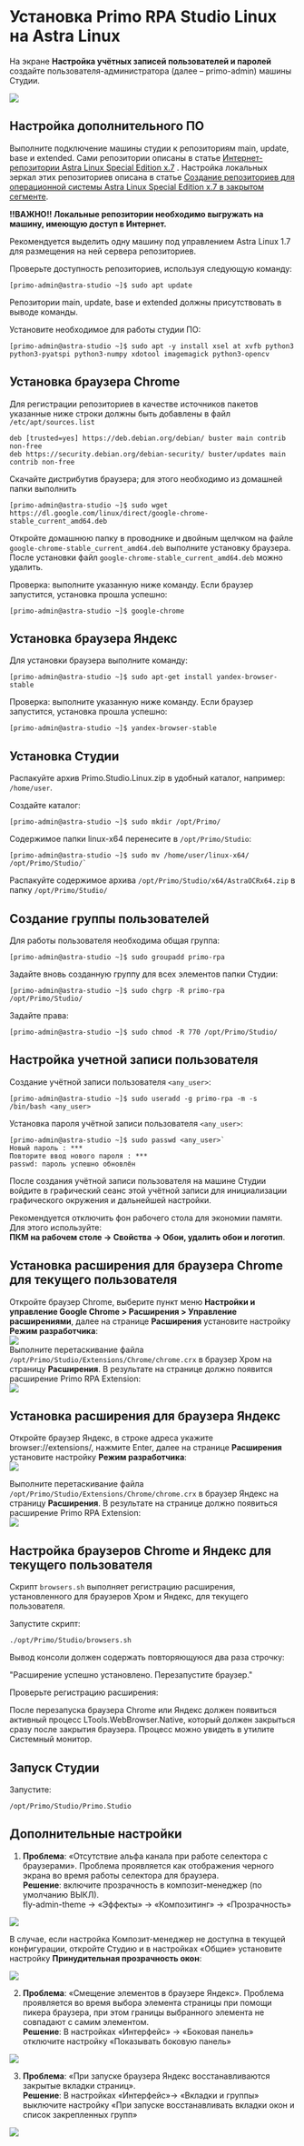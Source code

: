 # Установка Primo RPA Studio Linux на Astra Linux

На экране **Настройка учётных записей пользователей и паролей** создайте пользователя-администратора (далее – primo-admin) машины Студии.

![](<../../../.gitbook/assets1/Astra-Linux.png>)

## Настройка дополнительного ПО

Выполните подключение машины студии к репозиториям main, update, base и extended. Сами репозитории описаны в статье [Интернет-репозитории Astra Linux Special Edition x.7](https://wiki.astralinux.ru/pages/viewpage.action?pageId=158598882) . 
Настройка локальных зеркал этих репозиториев описана в статье [Создание репозиториев для операционной системы Astra Linux Special Edition x.7 в закрытом сегменте](https://wiki.astralinux.ru/pages/viewpage.action?pageId=199148426).

**!!ВАЖНО!! Локальные репозитории необходимо выгружать на машину, имеющую доступ в Интернет.**

Рекомендуется выделить одну машину под управлением Astra Linux 1.7 для размещения на ней сервера репозиториев.

Проверьте доступность репозиториев, используя следующую команду:

`[primo-admin@astra-studio ~]$ sudo apt update`

Репозитории main, update, base и extended должны присутствовать в выводе команды.

Установите необходимое для работы студии ПО:

`[primo-admin@astra-studio ~]$ sudo apt -y install xsel at xvfb python3 python3-pyatspi python3-numpy xdotool imagemagick python3-opencv`

## Установка браузера Chrome

Для регистрации репозиториев в качестве источников пакетов указанные ниже строки должны быть добавлены в файл `/etc/apt/sources.list`
```
deb [trusted=yes] https://deb.debian.org/debian/ buster main contrib non-free
deb https://security.debian.org/debian-security/ buster/updates main contrib non-free
```
Скачайте дистрибутив браузера; для этого необходимо из домашней папки выполнить
```
[primo-admin@astra-studio ~]$ sudo wget https://dl.google.com/linux/direct/google-chrome-stable_current_amd64.deb
```
Откройте домашнюю папку в проводнике и двойным щелчком на файле `google-chrome-stable_current_amd64.deb` выполните установку браузера. После установки файл `google-chrome-stable_current_amd64.deb` можно удалить.

Проверка: выполните указанную ниже команду. Если браузер запустится, установка прошла успешно:
```
[primo-admin@astra-studio ~]$ google-chrome
```

## Установка браузера Яндекс
Для установки браузера выполните команду:
```
[primo-admin@astra-studio ~]$ sudo apt-get install yandex-browser-stable
```

Проверка: выполните указанную ниже команду. Если браузер запустится, установка прошла успешно:
```
[primo-admin@astra-studio ~]$ yandex-browser-stable
```
## Установка Студии
Распакуйте архив Primo.Studio.Linux.zip в удобный каталог, например: `/home/user`. 

Создайте каталог:
```
[primo-admin@astra-studio ~]$ sudo mkdir /opt/Primo/
```
Содержимое папки linux-x64 перенесите в `/opt/Primo/Studio`:
```
[primo-admin@astra-studio ~]$ sudo mv /home/user/linux-x64/ /opt/Primo/Studio/`
```
Распакуйте содержимое архива `/opt/Primo/Studio/x64/AstraOCRx64.zip` в папку `/opt/Primo/Studio/`

## Создание группы пользователей
Для работы пользователя необходима общая группа:
```
[primo-admin@astra-studio ~]$ sudo groupadd primo-rpa
```
Задайте вновь созданную группу для всех элементов папки Студии:
```
[primo-admin@astra-studio ~]$ sudo chgrp -R primo-rpa /opt/Primo/Studio/
```
Задайте права:
```
[primo-admin@astra-studio ~]$ sudo chmod -R 770 /opt/Primo/Studio/
```
## Настройка учетной записи пользователя
Создание учётной записи пользователя `<any_user>`: 
```
[primo-admin@astra-studio ~]$ sudo useradd -g primo-rpa -m -s /bin/bash <any_user>
```
Установка пароля учётной записи пользователя `<any_user>`:
```
[primo-admin@astra-studio ~]$ sudo passwd <any_user>`
Новый пароль : ***
Повторите ввод нового пароля : ***
passwd: пароль успешно обновлён
```
После создания учётной записи пользователя на машине Студии войдите в графический сеанс этой учётной записи для инициализации графического окружения и дальнейшей настройки.

Рекомендуется отключить фон рабочего стола для экономии памяти. Для этого используйте:  
**ПКМ на рабочем столе -> Свойства -> Обои, удалить обои и логотип**.

## Установка расширения для браузера Chrome для текущего пользователя
Откройте браузер Chrome, выберите пункт меню **Настройки и управление Google Chrome > Расширения > Управление расширениями**, далее на странице **Расширения** установите настройку **Режим разработчика**:  
![](<../../../.gitbook/assets1/DeveloperMode.png>)  
Выполните перетаскивание файла `/opt/Primo/Studio/Extensions/Chrome/chrome.crx` в браузер Хром на страницу **Расширения**. В результате на странице должно появится расширение Primo RPA Extension:  
![](<../../../.gitbook/assets1/ChromeExtension.png>)

## Установка расширения для браузера Яндекс
Откройте браузер Яндекс, в строке адреса укажите browser://extensions/, нажмите Enter, далее на странице **Расширения** установите настройку **Режим разработчика**:  
![](<../../../.gitbook/assets1/DeveloperMode.png>)  

Выполните перетаскивание файла `/opt/Primo/Studio/Extensions/Chrome/chrome.crx` в браузер Яндекс на страницу **Расширения**. В результате на странице должно появиться расширение Primo RPA Extension:  
![](<../../../.gitbook/assets1/YandexExtension.png>)


## Настройка браузеров Chrome и Яндекс для текущего пользователя

Скрипт `browsers.sh` выполняет регистрацию расширения, установленного для браузеров Хром и Яндекс, для текущего пользователя. 

Запустите скрипт: 

`./opt/Primo/Studio/browsers.sh`

Вывод консоли должен содержать повторяющуюся два раза строчку: 

"Расширение успешно установлено. Перезапустите браузер."

Проверьте регистрацию расширения:

После перезапуска браузера Chrome или Яндекс должен появиться активный процесс LTools.WebBrowser.Native, который должен закрыться сразу после закрытия браузера. Процесс можно увидеть в утилите Системный монитор.

## Запуск Студии

Запустите:

`/opt/Primo/Studio/Primo.Studio`

## Дополнительные настройки

1. **Проблема**: «Отсутствие альфа канала при работе селектора с браузерами». Проблема проявляется как отображения черного экрана во время работы селектора для браузера.  
**Решение**: включите прозрачность в композит-менеджер (по умолчанию ВЫКЛ).  
fly-admin-theme -> «Эффекты» -> «Композитинг» -> «Прозрачность»

![](<../../../.gitbook/assets1/AlphaChannel-Setup.png>)

В случае, если настройка Композит-менеджер не доступна в текущей конфигурации, откройте Студию и в настройках «Общие» установите настройку **Принудительная прозрачность окон**:  

![](<../../../.gitbook/assets1/TransparentWindow-Setup.png>)

2. **Проблема**: «Смещение элементов в браузере Яндекс». Проблема проявляется во время выбора элемента страницы при помощи пикера браузера, при этом границы выбранного элемента не совпадают с самим элементом.  
**Решение**: В настройках «Интерфейс» -> «Боковая панель» отключите настройку «Показывать боковую панель»

![](<../../../.gitbook/assets1/Sidebar.png>)

3. **Проблема**: «При запуске браузера Яндекс восстанавливаются закрытые вкладки страниц».  
**Решение**: В настройках «Интерфейс»-> «Вкладки и группы» выключите настройку «При запуске восстанавливать вкладки окон и список закрепленных групп»

![](<../../../.gitbook/assets1/PageRestore.png>)

